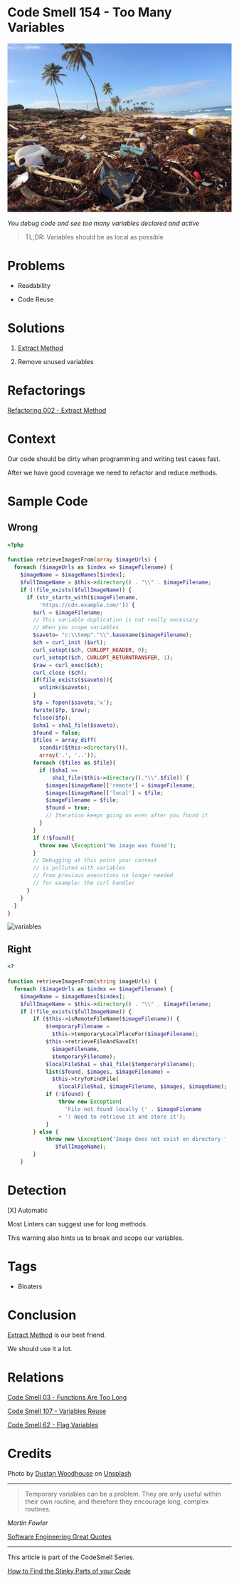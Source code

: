 # Code Smell 154 - Too Many Variables

![Code Smell 154 - Too Many Variables](Code%20Smell%20154%20-%20Too%20Many%20Variables.jpg)

*You debug code and see too many variables declared and active*

> TL;DR: Variables should be as local as possible

# Problems

- Readability

- Code Reuse

# Solutions

1. [Extract Method](https://github.com/mcsee/Software-Design-Articles/tree/main/Articles/Refactorings/Refactoring%20002%20-%20Extract%20Method/readme.md)

2. Remove unused variables

# Refactorings
 
[Refactoring 002 - Extract Method](https://github.com/mcsee/Software-Design-Articles/tree/main/Articles/Refactorings/Refactoring%20002%20-%20Extract%20Method/readme.md)

# Context

Our code should be dirty when programming and writing test cases fast.

After we have good coverage we need to refactor and reduce methods.

# Sample Code

## Wrong

<!-- [Gist Url](https://gist.github.com/mcsee/b3d04c90186e88bca3e3353af7c24284) -->

```php
<?php

function retrieveImagesFrom(array $imageUrls) {
  foreach ($imageUrls as $index => $imageFilename) {
    $imageName = $imageNames[$index];
    $fullImageName = $this->directory() . "\\" . $imageFilename;
    if (!file_exists($fullImageName)) {
      if (str_starts_with($imageFilename,
          'https://cdn.example.com/')) {
        $url = $imageFilename;
        // This variable duplication is not really necessary 
        // When you scope variables        
        $saveto= "c:\\temp"."\\".basename($imageFilename);
        $ch = curl_init ($url);
        curl_setopt($ch, CURLOPT_HEADER, 0);
        curl_setopt($ch, CURLOPT_RETURNTRANSFER, 1);
        $raw = curl_exec($ch);
        curl_close ($ch);
        if(file_exists($saveto)){
          unlink($saveto);
        }
        $fp = fopen($saveto,'x');
        fwrite($fp, $raw);
        fclose($fp);
        $sha1 = sha1_file($saveto);
        $found = false;
        $files = array_diff(
          scandir($this->directory()), 
          array('.', '..'));
        foreach ($files as $file){
          if ($sha1 == 
              sha1_file($this->directory()."\\".$file)) {
            $images[$imageName]['remote'] = $imageFilename;
            $images[$imageName]['local'] = $file;
            $imageFilename = $file;
            $found = true;
            // Iteration keeps going on even after you found it
          }
        }
        if (!$found){
          throw new \Exception('No image was found');
        }
        // Debugging at this point your context
        // is polluted with variables
        // from previous executions no longer needed
        // for example: the curl handler
      }
    }
  }
}
```

![variables](https://cdn.hashnode.com/res/hashnode/image/upload/v1656256026861/aBMdc9L_R.PNG)

## Right

<!-- [Gist Url](https://gist.github.com/mcsee/21117af327d700e359d1eccf2d45accc) -->

```php
<?

function retrieveImagesFrom(string imageUrls) {
  foreach ($imageUrls as $index => $imageFilename) {
    $imageName = $imageNames[$index];
    $fullImageName = $this->directory() . "\\" . $imageFilename;
    if (!file_exists($fullImageName)) {
        if ($this->isRemoteFileName($imageFilename)) {
            $temporaryFilename = 
              $this->temporaryLocalPlaceFor($imageFilename);
            $this->retrieveFileAndSaveIt(
              $imageFilename,
              $temporaryFilename);
            $localFileSha1 = sha1_file($temporaryFilename);
            list($found, $images, $imageFilename) = 
              $this->tryToFindFile(
                $localFileSha1, $imageFilename, $images, $imageName);
            if (!$found) {
                throw new Exception(
                  'File not found locally (' . $imageFilename 
                + ') Need to retrieve it and store it');
            }
        } else {
            throw new \Exception('Image does not exist on directory ' .
               $fullImageName);
        }
    }
```

# Detection

[X] Automatic 

Most Linters can suggest use for long methods.

This warning also hints us to break and scope our variables.

# Tags

- Bloaters

# Conclusion

[Extract Method](https://github.com/mcsee/Software-Design-Articles/tree/main/Articles/Refactorings/Refactoring%20002%20-%20Extract%20Method/readme.md) is our best friend. 

We should use it a lot.

# Relations

[Code Smell 03 - Functions Are Too Long](https://github.com/mcsee/Software-Design-Articles/tree/main/Articles/Code%20Smells/Code%20Smell%2003%20-%20Functions%20Are%20Too%20Long/readme.md)

[Code Smell 107 - Variables Reuse](https://github.com/mcsee/Software-Design-Articles/tree/main/Articles/Code%20Smells/Code%20Smell%20107%20-%20Variables%20Reuse/readme.md)

[Code Smell 62 - Flag Variables](https://github.com/mcsee/Software-Design-Articles/tree/main/Articles/Code%20Smells/Code%20Smell%2062%20-%20Flag%20Variables/readme.md)

# Credits

Photo by [Dustan Woodhouse](https://unsplash.com/@dwoodhouse) on [Unsplash](https://unsplash.com/s/photos/polluted)  

* * *

> Temporary variables can be a problem. They are only useful within their own routine, and therefore they encourage long, complex routines.

_Martin Fowler_
 
[Software Engineering Great Quotes](https://github.com/mcsee/Software-Design-Articles/tree/main/Articles/Quotes/Software%20Engineering%20Great%20Quotes/readme.md)

* * *

This article is part of the CodeSmell Series.

[How to Find the Stinky Parts of your Code](https://github.com/mcsee/Software-Design-Articles/tree/main/Articles/Code%20Smells/How%20to%20Find%20the%20Stinky%20parts%20of%20your%20Code/readme.md)